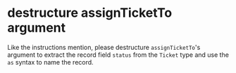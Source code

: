 # destructure assignTicketTo argument

Like the instructions mention, please destructure `assignTicketTo`'s argument to extract the record field `status` from the `Ticket` type and use the `as` syntax to name the record.
